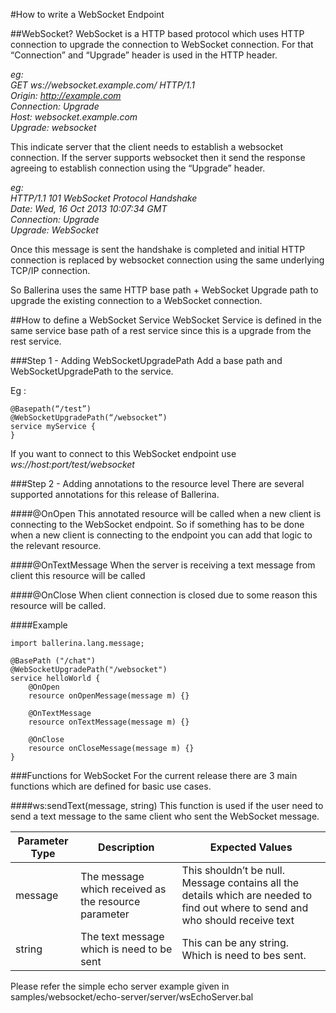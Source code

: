#How to write a WebSocket Endpoint

##WebSocket?
WebSocket is a HTTP based protocol which uses HTTP connection to upgrade the connection to WebSocket connection. 
For that “Connection” and “Upgrade” header is used in the HTTP header.
<br>

_eg: <br>
GET ws://websocket.example.com/ HTTP/1.1<br>
Origin: http://example.com<br>
Connection: Upgrade<br>
Host: websocket.example.com<br>
Upgrade: websocket<br>_


This indicate server that the client needs to establish a websocket connection. If the server supports websocket then it send the response agreeing to establish connection using the “Upgrade” header.
<br>

_eg: <br>
HTTP/1.1 101 WebSocket Protocol Handshake <br>
Date: Wed, 16 Oct 2013 10:07:34 GMT <br>
Connection: Upgrade <br>
Upgrade: WebSocket <br>_

Once this message is sent the handshake is completed and initial HTTP 
connection is replaced by websocket connection using 
the same underlying TCP/IP connection.

So Ballerina uses the same HTTP base path + WebSocket 
Upgrade path to upgrade the existing connection to a WebSocket 
connection. 

##How to define a WebSocket Service
WebSocket Service is defined in the same service 
base path of a rest service since this is a upgrade 
from the rest service.

###Step 1 - Adding WebSocketUpgradePath
Add a base path and WebSocketUpgradePath to the service.

Eg :
```ballerina
@Basepath(“/test”)
@WebSocketUpgradePath(“/websocket”)
service myService {
}
```
If you want to connect to this WebSocket endpoint use 
_ws://host:port/test/websocket_

###Step 2 - Adding annotations to the resource level
There are several supported annotations for this release of Ballerina. 

####@OnOpen
This annotated resource will be called when  a new 
client is connecting to the WebSocket endpoint. 
So if something has to be done when a new client is 
connecting to the endpoint you can add that logic to 
the relevant resource.

####@OnTextMessage
When the server is receiving a text message from 
client this resource will be called

####@OnClose
When client connection is closed due to some reason this resource will be called. 

####Example
```ballerina
import ballerina.lang.message;

@BasePath ("/chat")
@WebSocketUpgradePath("/websocket")
service helloWorld {
    @OnOpen
    resource onOpenMessage(message m) {}

    @OnTextMessage
    resource onTextMessage(message m) {}

    @OnClose
    resource onCloseMessage(message m) {}
}
```

###Functions for WebSocket
For the current release there are 3 main functions 
which are defined for basic use cases.

####ws:sendText(message, string)
This function is used if the user need 
to send a text message to the same client who sent 
the WebSocket message.

|Parameter Type|Description|Expected Values|
|--------------|-----------|---------------|
|message|The message which received as the resource parameter|This shouldn’t be null. Message contains all the details which are needed to find out where to send and who should receive text|
|string|The text message which is need to be sent|This can be any string. Which is need to bes sent.|


Please refer the simple echo server example given in
samples/websocket/echo-server/server/wsEchoServer.bal


   




